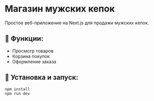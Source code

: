 # Магазин мужских кепок
Простое веб-приложение на Next.js для продажи мужских кепок.

## 📌 Функции:
- Просмотр товаров
- Корзина покупок
- Оформление заказа

## 🚀 Установка и запуск:
```sh
npm install
npm run dev
